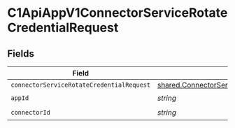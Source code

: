 # C1ApiAppV1ConnectorServiceRotateCredentialRequest


## Fields

| Field                                                                                                            | Type                                                                                                             | Required                                                                                                         | Description                                                                                                      |
| ---------------------------------------------------------------------------------------------------------------- | ---------------------------------------------------------------------------------------------------------------- | ---------------------------------------------------------------------------------------------------------------- | ---------------------------------------------------------------------------------------------------------------- |
| `connectorServiceRotateCredentialRequest`                                                                        | [shared.ConnectorServiceRotateCredentialRequest](../../models/shared/connectorservicerotatecredentialrequest.md) | :heavy_minus_sign:                                                                                               | N/A                                                                                                              |
| `appId`                                                                                                          | *string*                                                                                                         | :heavy_check_mark:                                                                                               | N/A                                                                                                              |
| `connectorId`                                                                                                    | *string*                                                                                                         | :heavy_check_mark:                                                                                               | N/A                                                                                                              |